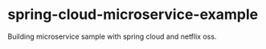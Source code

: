 # spring-cloud-microservice-example

Building microservice sample with spring cloud and netflix oss.

